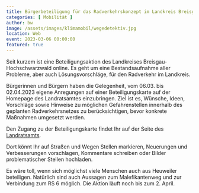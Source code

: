 ```yaml
---
title: Bürgerbeteiligung für das Radverkehrskonzept im Landkreis Breisgau-Hochschwarzwald
categories: [ Mobilität ]
author: bw
image: /assets/images/klimamobil/wegedetektiv.jpg
location: Web
event: 2023-03-06 00:00:00
featured: true
---
```

Seit kurzem ist eine Beteiligungsaktion des Landkreises Breisgau-Hochschwarzwald online. Es geht um eine Bestandsaufnahme aller Probleme, aber auch Lösungsvorschläge, für den Radverkehr im Landkreis.

Bürgerinnen und Bürgern haben die Gelegenheit, vom 06.03. bis 02.04.2023 eigene Anregungen auf einer Beteiligungskarte auf der Homepage des Landratsamtes einzubringen. Ziel ist es, Wünsche, Ideen, Vorschläge sowie Hinweise zu möglichen Gefahrenstellen innerhalb des geplanten Radverkehrsnetzes zu berücksichtigen, bevor konkrete Maßnahmen umgesetzt werden.

Den Zugang zu der Beteiligungskarte findet Ihr auf der Seite des [Landratsamts](https://www.breisgau-hochschwarzwald.de/pb/Breisgau-Hochschwarzwald/Start/Service_Seiten/mitteilung+04_03_2023.html).

Dort könnt Ihr auf Straßen und Wegen Stellen markieren, Neuerungen und Verbesserungen vorschlagen, Kommentare schreiben oder Bilder problematischer Stellen hochladen.

Es wäre toll, wenn sich möglichst viele Menschen auch aus Heuweiler beteiligen. Natürlich sind auch Aussagen zum Malefikantenweg und zur Verbindung zum RS 6 möglich. Die Aktion läuft noch bis zum 2. April.
